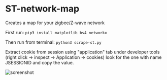 # ST-network-map
Creates a map for your zigbee/Z-wave network

First run:
`pip3 install matplotlib bs4 networkx`

Then run from terminal:
`python3 scrape-st.py`

Extract cookie from session using "application" tab under developer tools (right click -> inspect -> Application -> cookies)
look for the one with name JSESSIONID and copy the value.


![screenshot](https://raw.githubusercontent.com/TekniskSupport/ST-zigbee-network-map/master/screenshot.png "screenshot")
